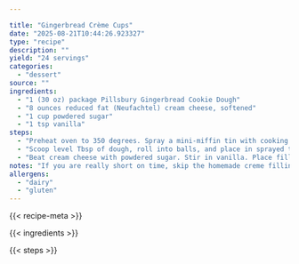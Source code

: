 ```yaml
---

title: "Gingerbread Crème Cups"
date: "2025-08-21T10:44:26.923327"
type: "recipe"
description: ""
yield: "24 servings"
categories:
  - "dessert"
source: ""
ingredients:
  - "1 (30 oz) package Pillsbury Gingerbread Cookie Dough"
  - "8 ounces reduced fat (Neufachtel) cream cheese, softened"
  - "1 cup powdered sugar"
  - "1 tsp vanilla"
steps:
  - "Preheat oven to 350 degrees. Spray a mini-miffin tin with cooking spray (or line with paper liners)."
  - "Scoop level Tbsp of dough, roll into balls, and place in sprayed tin. Bake 10-12 minutes. Remove from oven and immediately use the handle of a wooden spoon to make an indentation in the center of each cookie cup. (Do not poke all the way through to bottom.) Remove from muffin tins and cool completely."
  - "Beat cream cheese with powdered sugar. Stir in vanilla. Place filling into a piping bag, cut off edge of bag. Pipe one tsp or so of filling into each area of cookie dough. (I used Wilton tip 2D to pipe these…it's available at any craft store.)"
notes: "If you are really short on time, skip the homemade creme filling and pipe in a prepackaged cream cheese frosting. (Yep, I've had to do this before.) If you have a little leftover cookie dough, bake it and then crumble to sprinkle on top!"
allergens:
  - "dairy"
  - "gluten"
---
```


{{< recipe-meta >}}

{{< ingredients >}}

{{< steps >}}
